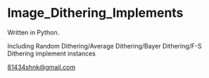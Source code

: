 # Image_Dithering_Implements
Written in Python.

Including Random Dithering/Average Dithering/Bayer Dithering/F-S Dithering implement instances

81434shnk@gmail.com
